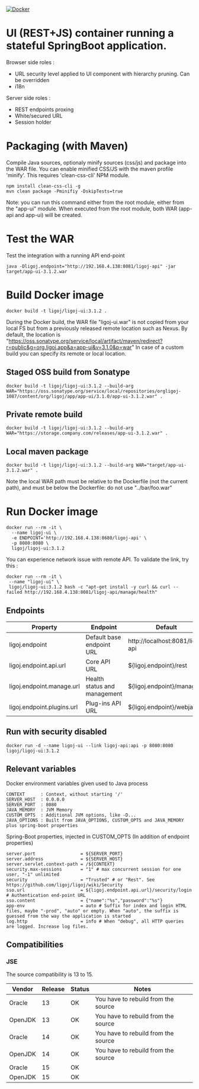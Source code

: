 [![Docker](https://img.shields.io/docker/build/ligoj/ligoj-ui.svg)](https://hub.docker.com/r/ligoj/ligoj-ui)

# UI (REST+JS) container running a stateful SpringBoot application.

Browser side roles :

- URL security level applied to UI component with hierarchy pruning. Can be overridden
- i18n

Server side roles :

- REST endpoints proxing
- White/secured URL
- Session holder 

# Packaging (with Maven)

Compile Java sources, optionaly minify sources (css/js) and package into the WAR file.
You can enable minified CSS/JS with the maven profile 'minify'. This requires 'clean-css-cli' NPM module.

```
npm install clean-css-cli -g
mvn clean package -Pminifiy -DskipTests=true
```

Note: you can run this command either from the root module, either from the "app-ui" module. When executed from the root module, both WAR (app-api and app-ui) will be created.

# Test the WAR

Test the integration with a running API end-point

```
java -Dligoj.endpoint="http://192.168.4.138:8081/ligoj-api" -jar target/app-ui-3.1.2.war
```

# Build Docker image

```
docker build -t ligoj/ligoj-ui:3.1.2 .
```

During the Docker build, the WAR file "ligoj-ui.war" is not copied from your local FS but from a previously released remote location such as Nexus.
By default, the location is "https://oss.sonatype.org/service/local/artifact/maven/redirect?r=public&g=org.ligoj.app&a=app-ui&v=3.1.0&p=war"
In case of a custom build you can specify its remote or local location.

## Staged OSS build from Sonatype

```
docker build -t ligoj/ligoj-ui:3.1.2 --build-arg WAR="https://oss.sonatype.org/service/local/repositories/orgligoj-1087/content/org/ligoj/app/app-ui/3.1.0/app-ui-3.1.2.war" .
```

## Private remote build

```
docker build -t ligoj/ligoj-ui:3.1.2 --build-arg WAR="https://storage.company.com/releases/app-ui-3.1.2.war" .
```

## Local maven package

```
docker build -t ligoj/ligoj-ui:3.1.2 --build-arg WAR="target/app-ui-3.1.2.war" .
```

Note the local WAR path must be relative to the Dockerfile (not the current path), and must be below the Dockerfile: do not use "../bar/foo.war"

# Run Docker image

```
docker run --rm -it \
  --name ligoj-ui \
  -e ENDPOINT='http://192.168.4.138:8680/ligoj-api' \
  -p 8080:8080 \
  ligoj/ligoj-ui:3.1.2 
```

You can experience network issue with remote API. To validate the link, try this :

```
docker run --rm -it \
 --name "ligoj-ui" \
 ligoj/ligoj-ui:3.1.2 bash -c "apt-get install -y curl && curl --failed http://192.168.4.138:8081/ligoj-api/manage/health"
```

## Endpoints

| Property     | Endpoint | Default |
|------------|---------|--------------------------|
| ligoj.endpoint | Default base endpoint URL    | http://localhost:8081/ligoj-api |
| ligoj.endpoint.api.url | Core API URL     | ${ligoj.endpoint}/rest |
| ligoj.endpoint.manage.url | Health status and management| ${ligoj.endpoint}/manage |
| ligoj.endpoint.plugins.url | Plug-ins API URL | ${ligoj.endpoint}/webjars |


## Run with security disabled
```
docker run -d --name ligoj-ui --link ligoj-api:api -p 8080:8080 ligoj/ligoj-ui:3.1.2 
```


## Relevant variables

Docker environment variables given used to Java process

```
CONTEXT      : Context, without starting '/'
SERVER_HOST  : 0.0.0.0
SERVER_PORT  : 8080
JAVA_MEMORY  : JVM Memory
CUSTOM_OPTS  : Additional JVM options, like -D...
JAVA_OPTIONS : Built from JAVA_OPTIONS, CUSTOM_OPTS and JAVA_MEMORY plus spring-boot properties
```

Spring-Boot properties, injected in CUSTOM_OPTS
(In addition of endpoint properties)

```
server.port                 = ${SERVER_PORT}
server.address              = ${SERVER_HOST}
server.servlet.context-path = /${CONTEXT}
security.max-sessions       = "1" # max concurrent session for one user, "-1" unlimited
security                    = "Trusted" # or "Rest". See https://github.com/ligoj/ligoj/wiki/Security
sso.url                     = ${ligoj.endpoint.api.url}/security/login # Authentication end-point URL
sso.content                 = {"name":"%s","password":"%s"}
app-env                     = auto # Suffix for index and login HTML files, maybe "-prod", "auto" or empty. When "auto", the suffix is guessed from the way the application is started
log.http                    = info # When "debug", all HTTP queries are logged. Increase log files.
```

## Compatibilities

### JSE

The source compatibility is 13 to 15.

| Vendor     | Release  | Status  | Notes |
|------------|----------|---------|-------|
| Oracle     | 13       | OK      | You have to rebuild from the source |
| OpenJDK    | 13       | OK      | You have to rebuild from the source |
| Oracle     | 14       | OK      | You have to rebuild from the source |
| OpenJDK    | 14       | OK      | You have to rebuild from the source |
| Oracle     | 15       | OK      |  |
| OpenJDK    | 15       | OK      |  |
